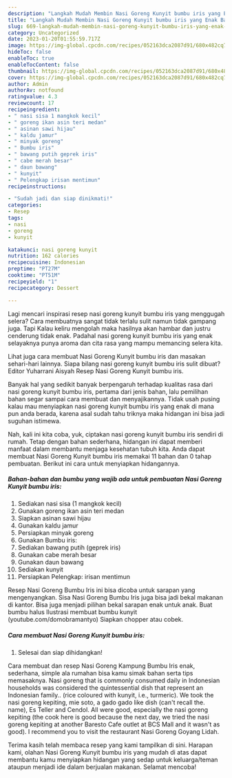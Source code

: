 ```yaml
---
description: "Langkah Mudah Membin Nasi Goreng Kunyit bumbu iris yang Enak Banget}"
title: "Langkah Mudah Membin Nasi Goreng Kunyit bumbu iris yang Enak Banget}"
slug: 669-langkah-mudah-membin-nasi-goreng-kunyit-bumbu-iris-yang-enak-banget
category: Uncategorized
date: 2023-01-20T01:55:59.717Z
image: https://img-global.cpcdn.com/recipes/052163dca2087d91/680x482cq70/nasi-goreng-kunyit-bumbu-iris-foto-resep-utama.jpg
hideToc: false
enableToc: true
enableTocContent: false
thumbnail: https://img-global.cpcdn.com/recipes/052163dca2087d91/680x482cq70/nasi-goreng-kunyit-bumbu-iris-foto-resep-utama.jpg
cover: https://img-global.cpcdn.com/recipes/052163dca2087d91/680x482cq70/nasi-goreng-kunyit-bumbu-iris-foto-resep-utama.jpg
author: Admin
authorAv: notfound
ratingvalue: 4.3
reviewcount: 17
recipeingredient:
- " nasi sisa 1 mangkok kecil"
- " goreng ikan asin teri medan"
- " asinan sawi hijau"
- " kaldu jamur"
- " minyak goreng"
- " Bumbu iris"
- " bawang putih geprek iris"
- " cabe merah besar"
- " daun bawang"
- " kunyit"
- " Pelengkap irisan mentimun"
recipeinstructions:

- "Sudah jadi dan siap dinikmati!"
categories:
- Resep
tags:
- nasi
- goreng
- kunyit

katakunci: nasi goreng kunyit 
nutrition: 162 calories
recipecuisine: Indonesian
preptime: "PT27M"
cooktime: "PT51M"
recipeyield: "1"
recipecategory: Dessert

---
```



Lagi mencari inspirasi resep nasi goreng kunyit bumbu iris yang menggugah selera? Cara membuatnya sangat tidak terlalu sulit namun tidak gampang juga. Tapi Kalau keliru mengolah maka hasilnya akan hambar dan justru cenderung tidak enak. Padahal nasi goreng kunyit bumbu iris yang enak selayaknya punya aroma dan cita rasa yang mampu memancing selera kita.


Lihat juga cara membuat Nasi Goreng Kunyit bumbu iris dan masakan sehari-hari lainnya. Siapa bilang nasi goreng kunyit bumbu iris sulit dibuat? Editor Yuharrani Aisyah Resep Nasi Goreng Kunyit bumbu iris.

Banyak hal yang sedikit banyak berpengaruh terhadap kualitas rasa dari nasi goreng kunyit bumbu iris, pertama dari jenis bahan, lalu pemilihan bahan segar sampai cara membuat dan menyajikannya. Tidak usah pusing kalau mau menyiapkan nasi goreng kunyit bumbu iris yang enak di mana pun anda berada, karena asal sudah tahu triknya maka hidangan ini bisa jadi suguhan istimewa.


Nah, kali ini kita coba, yuk, ciptakan nasi goreng kunyit bumbu iris sendiri di rumah. Tetap dengan bahan sederhana, hidangan ini dapat memberi manfaat dalam membantu menjaga kesehatan tubuh kita. Anda dapat membuat Nasi Goreng Kunyit bumbu iris memakai 11 bahan dan 0 tahap pembuatan. Berikut ini cara untuk menyiapkan hidangannya.

<!--inarticleads1-->

##### Bahan-bahan dan bumbu yang wajib ada untuk pembuatan Nasi Goreng Kunyit bumbu iris:

1. Sediakan  nasi sisa (1 mangkok kecil)
1. Gunakan  goreng ikan asin teri medan
1. Siapkan  asinan sawi hijau
1. Gunakan  kaldu jamur
1. Persiapkan  minyak goreng
1. Gunakan  Bumbu iris:
1. Sediakan  bawang putih (geprek iris)
1. Gunakan  cabe merah besar
1. Gunakan  daun bawang
1. Sediakan  kunyit
1. Persiapkan  Pelengkap: irisan mentimun


Resep Nasi Goreng Bumbu Iris ini bisa dicoba untuk sarapan yang mengenyangkan. Sisa Nasi Goreng Bumbu Iris juga bisa jadi bekal makanan di kantor. Bisa juga menjadi pilihan bekal sarapan enak untuk anak. Buat bumbu halus Ilustrasi membuat bumbu kunyit (youtube.com/domobramantyo) Siapkan chopper atau cobek. 

<!--inarticleads2-->

##### Cara membuat Nasi Goreng Kunyit bumbu iris:


1. Selesai dan siap dihidangkan!

Cara membuat dan resep Nasi Goreng Kampung Bumbu Iris enak, sederhana, simple ala rumahan bisa kamu simak bahan serta tips memasaknya. Nasi goreng that is commonly consumed daily in Indonesian households was considered the quintessential dish that represent an Indonesian family.. (rice coloured with kunyit, i.e., turmeric). We took the nasi goreng kepiting, mie soto, a gado gado like dish (can&#39;t recall the. name), Es Teller and Cendol. All were good, especially the nasi goreng kepiting (the cook here is good because the next day, we tried the nasi goreng kepiting at another Baresto Cafe outlet at BCS Mall and it wasn&#39;t as good). I recommend you to visit the restaurant Nasi Goreng Goyang Lidah. 

Terima kasih telah membaca resep yang kami tampilkan di sini. Harapan kami, olahan Nasi Goreng Kunyit bumbu iris yang mudah di atas dapat membantu kamu menyiapkan hidangan yang sedap untuk keluarga/teman ataupun menjadi ide dalam berjualan makanan. Selamat mencoba!
